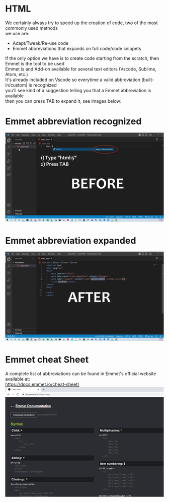 # HTML
We certainly always try to speed up the creation of code, two of the most commonly used methods<br>
we use are:<br>
* Adapt/Tweak/Re-use code<br>
* Emmet abbreviations that expands on full code/code snippets<br>

If the only option we have is to create code starting from the scratch, then Emmet is the tool to be used<br>
Emmet is and Add-on available for several text editors (Vscode, Sublime, Atom, etc.)<br>
It's already included on Vscode so everytime a valid abbreviation (built-in/custom) is recognized<br>
you'll see kind of a suggestion telling you that a Emmet abbreviation is available<br>
then you can press TAB to expand it, see images below:<br>
# Emmet abbreviation recognized<br>
<img src="/img/1.emmet-before.png" alt="Emmet abbreviation recognized"><br>
# Emmet abbreviation expanded<br>
<img src="/img/2.emmet-after.png" alt="Emmet abbreviation expanded"><br>
# Emmet cheat Sheet<br>
A complete list of abbreviations can be found in Emmet's official website available at:<br>
https://docs.emmet.io/cheat-sheet/<br>
<img src="/img/3.emmet-cheatsheet.png" alt="Emmet abbreviation expanded"><br>

